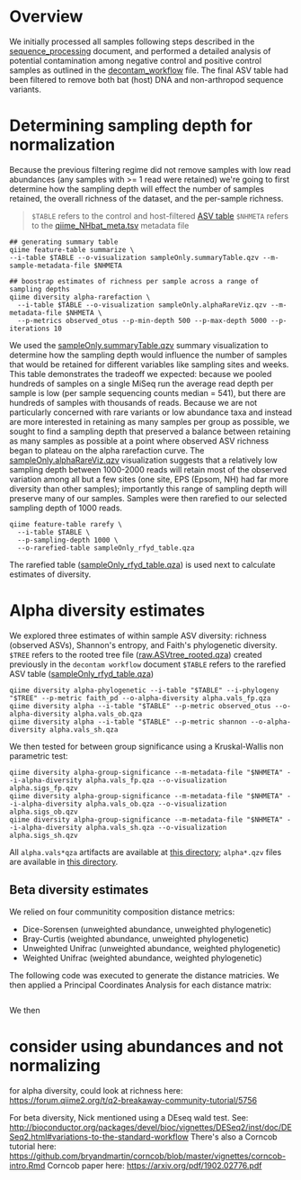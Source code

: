 
# Overview
We initially processed all samples following steps described in the [sequence_processing](https://github.com/devonorourke/nhguano/blob/master/docs/sequence_processing.md) document, and performed a detailed analysis of potential contamination among negative control and positive control samples as outlined in the [decontam_workflow](https://github.com/devonorourke/nhguano/blob/master/docs/decontam_workflow.md) file. The final ASV table had been filtered to remove both bat (host) DNA and non-arthropod sequence variants.

# Determining sampling depth for normalization
Because the previous filtering regime did not remove samples with low read abundances (any samples with >= 1 read were retained) we're going to first determine how the sampling depth will effect the number of samples retained, the overall richness of the dataset, and the per-sample richness.
> `$TABLE` refers to the control and host-filtered [ASV table](https://github.com/devonorourke/nhguano/data/qiime_qza/ASVtable/sampleOnly_nobatASV_table.qza)
> `$NHMETA` refers to the [qiime_NHbat_meta.tsv](https://github.com/devonorourke/nhguano/data/metadata/qiime_NHbat_meta.tsv) metadata file

```
## generating summary table
qiime feature-table summarize \
--i-table $TABLE --o-visualization sampleOnly.summaryTable.qzv --m-sample-metadata-file $NHMETA

## boostrap estimates of richness per sample across a range of sampling depths
qiime diversity alpha-rarefaction \
  --i-table $TABLE --o-visualization sampleOnly.alphaRareViz.qzv --m-metadata-file $NHMETA \
  --p-metrics observed_otus --p-min-depth 500 --p-max-depth 5000 --p-iterations 10
```

We used the [sampleOnly.summaryTable.qzv](https://github.com/devonorourke/nhguano/data/qiime_qzv/table_sumry/sampleOnly.summaryTable.qzv) summary visualization to determine how the sampling depth would influence the number of samples that would be retained for different variables like sampling sites and weeks. This table demonstrates the tradeoff we expected: because we pooled hundreds of samples on a single MiSeq run the average read depth per sample is low (per sample sequencing counts median = 541), but there are hundreds of samples with thousands of reads. Because we are not particularly concerned with rare variants or low abundance taxa and instead are more interested in retaining as many samples per group as possible, we sought to find a sampling depth that preserved a balance between retaining as many samples as possible at a point where observed ASV richness began to plateau on the alpha rarefaction curve. The [sampleOnly.alphaRareViz.qzv](https://github.com/devonorourke/nhguano/data/qiime_qzv/alpha_viz/sampleOnly.alphaRareViz.qzv) visualization suggests that a relatively low sampling depth between 1000-2000 reads will retain most of the observed variation among all but a few sites (one site, EPS (Epsom, NH) had far more diversity than other samples); importantly this range of sampling depth will preserve many of our samples. Samples were then rarefied to our selected sampling depth of 1000 reads.

```
qiime feature-table rarefy \
  --i-table $TABLE \
  --p-sampling-depth 1000 \
  --o-rarefied-table sampleOnly_rfyd_table.qza
```

The rarefied table ([sampleOnly_rfyd_table.qza](https://github.com/devonorourke/nhguano/data/qiime_qza/ASVtable/sampleOnly_rfyd_table.qza)) is used next to calculate estimates of diversity.

# Alpha diversity estimates

We explored three estimates of within sample ASV diversity: richness (observed ASVs), Shannon's entropy, and Faith's phylogenetic diversity.
`$TREE` refers to the rooted tree file ([raw.ASVtree_rooted.qza](https://github.com/devonorourke/nhguano/data/qiime_qza/trees)) created previously in the `decontam workflow` document
`$TABLE` refers to the rarefied ASV table ([sampleOnly_rfyd_table.qza](https://github.com/devonorourke/nhguano/data/qiime_qza/ASVtable/sampleOnly_rfyd_table.qza))

```
qiime diversity alpha-phylogenetic --i-table "$TABLE" --i-phylogeny "$TREE" --p-metric faith_pd --o-alpha-diversity alpha.vals_fp.qza
qiime diversity alpha --i-table "$TABLE" --p-metric observed_otus --o-alpha-diversity alpha.vals_ob.qza
qiime diversity alpha --i-table "$TABLE" --p-metric shannon --o-alpha-diversity alpha.vals_sh.qza
```

We then tested for between group significance using a Kruskal-Wallis non parametric test:
```
qiime diversity alpha-group-significance --m-metadata-file "$NHMETA" --i-alpha-diversity alpha.vals_fp.qza --o-visualization alpha.sigs_fp.qzv
qiime diversity alpha-group-significance --m-metadata-file "$NHMETA" --i-alpha-diversity alpha.vals_ob.qza --o-visualization alpha.sigs_ob.qzv
qiime diversity alpha-group-significance --m-metadata-file "$NHMETA" --i-alpha-diversity alpha.vals_sh.qza --o-visualization alpha.sigs_sh.qzv
```

All `alpha.vals*qza` artifacts are available at [this directory](https://github.com/devonorourke/nhguano/data/qiime_qza/alpha); `alpha*.qzv` files are available in [this directory](https://github.com/devonorourke/nhguano/data/qiime_qzv/alpha_groupsig).  

## Beta diversity estimates

We relied on four communitity composition distance metrics:
- Dice-Sorensen (unweighted abundance, unweighted phylogenetic)  
- Bray-Curtis (weighted abundance, unweighted phylogenetic)  
- Unweighted Unifrac (unweighted abundance, weighted phylogenetic)  
- Weighted Unifrac (weighted abundance, weighted phylogenetic)  

The following code was executed to generate the distance matricies. We then applied a Principal Coordinates Analysis for each distance matrix:  
```

```


We then
# consider using abundances and not normalizing
for alpha diversity, could look at richness here: https://forum.qiime2.org/t/q2-breakaway-community-tutorial/5756

For beta diversity, Nick mentioned using a DEseq wald test. See: http://bioconductor.org/packages/devel/bioc/vignettes/DESeq2/inst/doc/DESeq2.html#variations-to-the-standard-workflow
There's also a Corncob tutorial here: https://github.com/bryandmartin/corncob/blob/master/vignettes/corncob-intro.Rmd
Corncob paper here: https://arxiv.org/pdf/1902.02776.pdf
